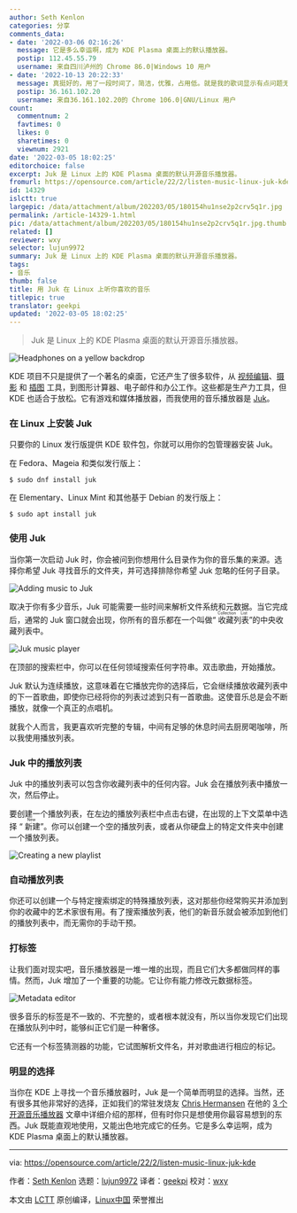 ```yaml
---
author: Seth Kenlon
categories: 分享
comments_data:
- date: '2022-03-06 02:16:26'
  message: 它是多么幸运啊，成为 KDE Plasma 桌面上的默认播放器。
  postip: 112.45.55.79
  username: 来自四川泸州的 Chrome 86.0|Windows 10 用户
- date: '2022-10-13 20:22:33'
  message: 真挺好的，用了一段时间了，简洁，优雅，占用低。就是我的歌词显示有点问题无法显示
  postip: 36.161.102.20
  username: 来自36.161.102.20的 Chrome 106.0|GNU/Linux 用户
count:
  commentnum: 2
  favtimes: 0
  likes: 0
  sharetimes: 0
  viewnum: 2921
date: '2022-03-05 18:02:25'
editorchoice: false
excerpt: Juk 是 Linux 上的 KDE Plasma 桌面的默认开源音乐播放器。
fromurl: https://opensource.com/article/22/2/listen-music-linux-juk-kde
id: 14329
islctt: true
largepic: /data/attachment/album/202203/05/180154hu1nse2p2crv5q1r.jpg
permalink: /article-14329-1.html
pic: /data/attachment/album/202203/05/180154hu1nse2p2crv5q1r.jpg.thumb.jpg
related: []
reviewer: wxy
selector: lujun9972
summary: Juk 是 Linux 上的 KDE Plasma 桌面的默认开源音乐播放器。
tags:
- 音乐
thumb: false
title: 用 Juk 在 Linux 上听你喜欢的音乐
titlepic: true
translator: geekpi
updated: '2022-03-05 18:02:25'
---
```



> 
> Juk 是 Linux 上的 KDE Plasma 桌面的默认开源音乐播放器。
> 
> 
> 


![](/data/attachment/album/202203/05/180154hu1nse2p2crv5q1r.jpg "Headphones on a yellow backdrop")


KDE 项目不只是提供了一个著名的桌面，它还产生了很多软件，从 [视频编辑](https://opensource.com/article/21/12/kdenlive-linux-creative-app)、[摄影](https://opensource.com/life/16/5/how-use-digikam-photo-management) 和 [插图](https://opensource.com/article/21/12/krita-digital-paint) 工具，到图形计算器、电子邮件和办公工作。这些都是生产力工具，但 KDE 也适合于放松。它有游戏和媒体播放器，而我使用的音乐播放器是 [Juk](https://juk.kde.org/)。


### 在 Linux 上安装 Juk


只要你的 Linux 发行版提供 KDE 软件包，你就可以用你的包管理器安装 Juk。


在 Fedora、Mageia 和类似发行版上：



```
$ sudo dnf install juk

```

在 Elementary、Linux Mint 和其他基于 Debian 的发行版上：



```
$ sudo apt install juk

```

### 使用 Juk


当你第一次启动 Juk 时，你会被问到你想用什么目录作为你的音乐集的来源。选择你希望 Juk 寻找音乐的文件夹，并可选择排除你希望 Juk 忽略的任何子目录。


![Adding music to Juk](/data/attachment/album/202203/05/180227s2itzsltsti6d3sk.jpg "Adding music to Juk")


取决于你有多少音乐，Juk 可能需要一些时间来解析文件系统和元数据。当它完成后，通常的 Juk 窗口就会出现，你所有的音乐都在一个叫做“<ruby> 收藏列表 <rt>  Collection List </rt></ruby>”的中央收藏列表中。


![Juk music player](/data/attachment/album/202203/05/180227vqu4xk024m04m5ij.jpg "Juk music player")


在顶部的搜索栏中，你可以在任何领域搜索任何字符串。双击歌曲，开始播放。


Juk 默认为连续播放，这意味着在它播放完你的选择后，它会继续播放收藏列表中的下一首歌曲，即使你已经将你的列表过滤到只有一首歌曲。这使音乐总是会不断播放，就像一个真正的点唱机。


就我个人而言，我更喜欢听完整的专辑，中间有足够的休息时间去厨房喝咖啡，所以我使用播放列表。


### Juk 中的播放列表


Juk 中的播放列表可以包含你收藏列表中的任何内容。Juk 会在播放列表中播放一次，然后停止。


要创建一个播放列表，在左边的播放列表栏中点击右键，在出现的上下文菜单中选择 “<ruby> 新建 <rt>  New </rt></ruby>”。你可以创建一个空的播放列表，或者从你硬盘上的特定文件夹中创建一个播放列表。


![Creating a new playlist](/data/attachment/album/202203/05/180227skqkynnn80k08yfo.jpg "Creating a new playlist")


### 自动播放列表


你还可以创建一个与特定搜索绑定的特殊播放列表，这对那些你经常购买并添加到你的收藏中的艺术家很有用。有了搜索播放列表，他们的新音乐就会被添加到他们的播放列表中，而无需你的手动干预。


### 打标签


让我们面对现实吧，音乐播放器是一堆一堆的出现，而且它们大多都做同样的事情。然而，Juk 增加了一个重要的功能。它让你有能力修改元数据标签。


![Metadata editor](/data/attachment/album/202203/05/180228lnd37ds013xau035.png "Metadata editor")


很多音乐的标签是不一致的、不完整的，或者根本就没有，所以当你发现它们出现在播放队列中时，能够纠正它们是一种奢侈。


它还有一个标签猜测器的功能，它试图解析文件名，并对歌曲进行相应的标记。


### 明显的选择


当你在 KDE 上寻找一个音乐播放器时，Juk 是一个简单而明显的选择。当然，还有很多其他非常好的选择，正如我们的常驻发烧友 [Chris Hermansen](https://opensource.com/users/clhermansen) 在他的 [3 个开源音乐播放器](https://opensource.com/article/17/1/open-source-music-players) 文章中详细介绍的那样，但有时你只是想使用你最容易想到的东西。Juk 既能直观地使用，又能出色地完成它的任务。它是多么幸运啊，成为 KDE Plasma 桌面上的默认播放器。




---


via: <https://opensource.com/article/22/2/listen-music-linux-juk-kde>


作者：[Seth Kenlon](https://opensource.com/users/seth) 选题：[lujun9972](https://github.com/lujun9972) 译者：[geekpi](https://github.com/geekpi) 校对：[wxy](https://github.com/wxy)


本文由 [LCTT](https://github.com/LCTT/TranslateProject) 原创编译，[Linux中国](https://linux.cn/) 荣誉推出